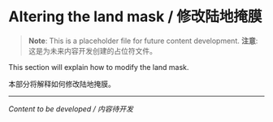 # Altering the land mask / 修改陆地掩膜

> **Note**: This is a placeholder file for future content development.
> **注意**: 这是为未来内容开发创建的占位符文件。

This section will explain how to modify the land mask.

本部分将解释如何修改陆地掩膜。

---

*Content to be developed / 内容待开发*
